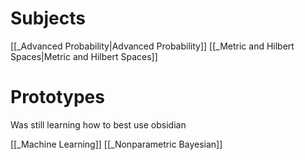 # Subjects

[[_Advanced Probability|Advanced Probability]]
[[_Metric and Hilbert Spaces|Metric and Hilbert Spaces]]

# Prototypes
Was still learning how to best use obsidian 

[[_Machine Learning]]
[[_Nonparametric Bayesian]]

